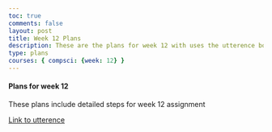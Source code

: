 ```yaml
---
toc: true
comments: false
layout: post
title: Week 12 Plans
description: These are the plans for week 12 with uses the utterence bot
type: plans
courses: { compsci: {week: 12} }
---
```



#### Plans for week 12
These plans include detailed steps for week 12 assignment

[Link to utterence](https://github.com/srivaidyas/student/issues/2)

<script src="https://utteranc.es/client.js"
    repo="srivaidyas/student"
    issue-term="pathname"
    label="comments"
    theme="github-light"
    crossorigin="anonymous"
    async>
</script>


